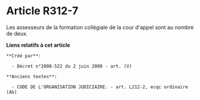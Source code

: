 # Article R312-7

Les assesseurs de la formation collégiale de la cour d'appel sont au nombre de deux.

**Liens relatifs à cet article**

	**Créé par**:

	  - Décret n°2008-522 du 2 juin 2008 - art. (V)

	**Anciens textes**:

	  - CODE DE L'ORGANISATION JUDICIAIRE. - art. L212-2, ecqc ordinaire (Ab)

